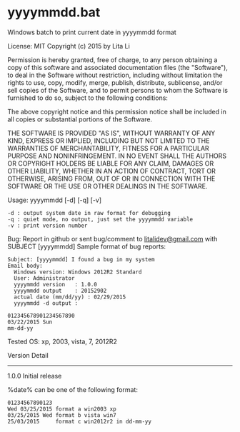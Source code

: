 # yyyymmdd.bat
Windows batch to print current date in yyyymmdd format

License: MIT
Copyright (c) 2015 by Lita Li

  Permission is hereby granted, free of charge, to any person obtaining a copy
  of this software and associated documentation files (the "Software"), to deal
  in the Software without restriction, including without limitation the rights
  to use, copy, modify, merge, publish, distribute, sublicense, and/or sell
  copies of the Software, and to permit persons to whom the Software is
  furnished to do so, subject to the following conditions:
 
  The above copyright notice and this permission notice shall be included in
  all copies or substantial portions of the Software.
 
  THE SOFTWARE IS PROVIDED "AS IS", WITHOUT WARRANTY OF ANY KIND, EXPRESS OR
  IMPLIED, INCLUDING BUT NOT LIMITED TO THE WARRANTIES OF MERCHANTABILITY,
  FITNESS FOR A PARTICULAR PURPOSE AND NONINFRINGEMENT. IN NO EVENT SHALL THE
  AUTHORS OR COPYRIGHT HOLDERS BE LIABLE FOR ANY CLAIM, DAMAGES OR OTHER
  LIABILITY, WHETHER IN AN ACTION OF CONTRACT, TORT OR OTHERWISE, ARISING FROM,
  OUT OF OR IN CONNECTION WITH THE SOFTWARE OR THE USE OR OTHER DEALINGS IN
  THE SOFTWARE.


Usage:
  yyyymmdd [-d] [-q] [-v]

    -d : output system date in raw format for debugging
    -q : quiet mode, no output, just set the yyyymmdd variable
    -v : print version number

Bug:
  Report in github or
  sent bug/comment to litalidev@gmail.com with SUBJECT [yyyymmdd]
  Sample format of bug reports:

    Subject: [yyyymmdd] I found a bug in my system
    Email body:
      Windows version: Windows 2012R2 Standard
      User: Administrator
      yyyymmdd version   : 1.0.0
      yyyymmdd output    : 20152902
      actual date (mm/dd/yy) : 02/29/2015
      yyyymmdd -d output : 

    012345678901234567890
    03/22/2015 Sun
    mm-dd-yy
    

Tested OS:
  xp, 2003, vista, 7, 2012R2

Version Detail
------- -----------------------------------------
1.0.0   Initial release

%date% can be one of the following format:

    01234567890123
    Wed 03/25/2015 format a win2003 xp
    03/25/2015 Wed format b vista win7
    25/03/2015     format c win2012r2 in dd-mm-yy
